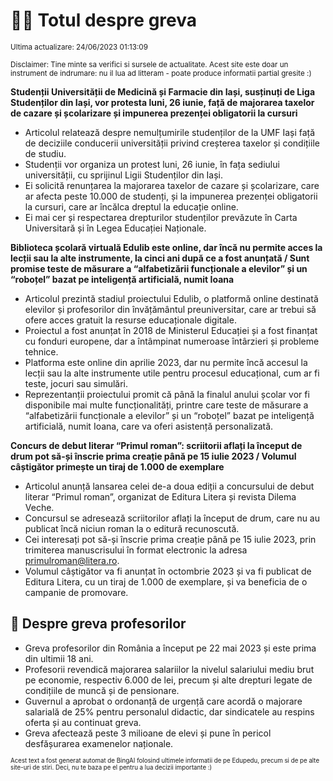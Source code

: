 # 👩‍🏫 Totul despre greva
<sub>Ultima actualizare: 24/06/2023 01:13:09</sub>

<sub>Disclaimer: Tine minte sa verifici si sursele de actualitate. Acest site este doar un instrument de indrumare: nu il lua ad litteram - poate produce informatii partial gresite :)</sub>

**Studenții Universității de Medicină și Farmacie din Iași, susținuți de Liga Studenților din Iași, vor protesta luni, 26 iunie, față de majorarea taxelor de cazare și școlarizare și impunerea prezenței obligatorii la cursuri**

- Articolul relatează despre nemulțumirile studenților de la UMF Iași față de deciziile conducerii universității privind creșterea taxelor și condițiile de studiu.
- Studenții vor organiza un protest luni, 26 iunie, în fața sediului universității, cu sprijinul Ligii Studenților din Iași.
- Ei solicită renunțarea la majorarea taxelor de cazare și școlarizare, care ar afecta peste 10.000 de studenți, și la impunerea prezenței obligatorii la cursuri, care ar încălca dreptul la educație online.
- Ei mai cer și respectarea drepturilor studenților prevăzute în Carta Universitară și în Legea Educației Naționale.

**Biblioteca școlară virtuală Edulib este online, dar încă nu permite acces la lecții sau la alte instrumente, la cinci ani după ce a fost anunțată / Sunt promise teste de măsurare a “alfabetizării funcționale a elevilor” și un “roboțel” bazat pe inteligență artificială, numit Ioana**

- Articolul prezintă stadiul proiectului Edulib, o platformă online destinată elevilor și profesorilor din învățământul preuniversitar, care ar trebui să ofere acces gratuit la resurse educaționale digitale.
- Proiectul a fost anunțat în 2018 de Ministerul Educației și a fost finanțat cu fonduri europene, dar a întâmpinat numeroase întârzieri și probleme tehnice.
- Platforma este online din aprilie 2023, dar nu permite încă accesul la lecții sau la alte instrumente utile pentru procesul educațional, cum ar fi teste, jocuri sau simulări.
- Reprezentanții proiectului promit că până la finalul anului școlar vor fi disponibile mai multe funcționalități, printre care teste de măsurare a “alfabetizării funcționale a elevilor” și un “roboțel” bazat pe inteligență artificială, numit Ioana, care va oferi asistență personalizată.

**Concurs de debut literar “Primul roman”: scriitorii aflați la început de drum pot să-și înscrie prima creație până pe 15 iulie 2023 / Volumul câștigător primește un tiraj de 1.000 de exemplare**

- Articolul anunță lansarea celei de-a doua ediții a concursului de debut literar “Primul roman”, organizat de Editura Litera și revista Dilema Veche.
- Concursul se adresează scriitorilor aflați la început de drum, care nu au publicat încă niciun roman la o editură recunoscută.
- Cei interesați pot să-și înscrie prima creație până pe 15 iulie 2023, prin trimiterea manuscrisului în format electronic la adresa primulroman@litera.ro.
- Volumul câștigător va fi anunțat în octombrie 2023 și va fi publicat de Editura Litera, cu un tiraj de 1.000 de exemplare, și va beneficia de o campanie de promovare.

## 🏫 Despre greva profesorilor

- Greva profesorilor din România a început pe 22 mai 2023 și este prima din ultimii 18 ani.
- Profesorii revendică majorarea salariilor la nivelul salariului mediu brut pe economie, respectiv 6.000 de lei, precum și alte drepturi legate de condițiile de muncă și de pensionare.
- Guvernul a aprobat o ordonanță de urgență care acordă o majorare salarială de 25% pentru personalul didactic, dar sindicatele au respins oferta și au continuat greva.
- Greva afectează peste 3 milioane de elevi și pune în pericol desfășurarea examenelor naționale.


<sub><sub>Acest text a fost generat automat de BingAI folosind ultimele informatii de pe Edupedu, precum si de pe alte site-uri de stiri. Deci, nu te baza pe el pentru a lua decizii importante :)</sub></sub>